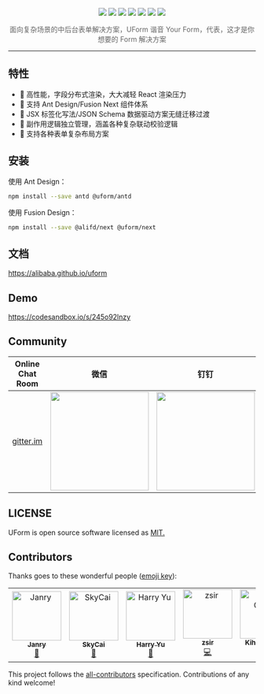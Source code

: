 <p align="center">
<img src="https://img.alicdn.com/tfs/TB1VsOcRbrpK1RjSZTEXXcWAVXa-1400-689.png">
<a href="https://www.npmjs.com/package/@uform/core"><img src="https://img.shields.io/npm/v/@uform/core.svg"></a>
<a href="https://www.npmjs.com/package/@uform/react"><img src="https://img.shields.io/npm/v/@uform/react.svg"></a>
<a href="https://www.npmjs.com/package/@uform/next"><img src="https://img.shields.io/npm/v/@uform/next.svg"></a>
<a href="https://www.npmjs.com/package/@uform/antd"><img src="https://img.shields.io/npm/v/@uform/antd.svg"></a>
<a href="https://travis-ci.com/alibaba/uform"><img src="https://travis-ci.com/alibaba/uform.svg?branch=master"></a>
<a href="https://standardjs.com"><img src="https://img.shields.io/badge/code_style-standard-brightgreen.svg"></a>
</p>

<p align="center" style="color:#666;margin-top:10px;">面向复杂场景的中后台表单解决方案，UForm 谐音 Your Form，代表，这才是你想要的 Form 解决方案</p>

---

## 特性

- 🚀 高性能，字段分布式渲染，大大减轻 React 渲染压力
- 🧩 支持 Ant Design/Fusion Next 组件体系
- 🎨 JSX 标签化写法/JSON Schema 数据驱动方案无缝迁移过渡
- 🏅 副作用逻辑独立管理，涵盖各种复杂联动校验逻辑
- 🌯 支持各种表单复杂布局方案

## 安装

使用 Ant Design：

```bash
npm install --save antd @uform/antd
```

使用 Fusion Design：

```bash
npm install --save @alifd/next @uform/next
```

## 文档

https://alibaba.github.io/uform

## Demo

https://codesandbox.io/s/245o92lnzy

## Community



| Online Chat Room                                             | 微信                                                         | 钉钉 |
| ------------------------------------------------------------ | ------------------------------------------------------------ | ---- |
| [gitter.im](https://gitter.im/alibaba-uform/community?source=orgpage) | <img width="200" src="https://img.alicdn.com/tfs/TB14awEUzTpK1RjSZKPXXa3UpXa-620-824.png"/> |   <img width="200" src="https://img.alicdn.com/tfs/TB1pHMzUrPpK1RjSZFFXXa5PpXa-620-818.png"/>   |



## LICENSE

UForm is open source software licensed as
[MIT.](https://github.com/alibaba/uform/blob/master/LICENSE.md)

## Contributors

Thanks goes to these wonderful people
([emoji key](https://allcontributors.org/docs/en/emoji-key)):

<!-- ALL-CONTRIBUTORS-LIST:START - Do not remove or modify this section -->
<!-- prettier-ignore -->
<table><tr><td align="center"><a href="https://github.com/janryWang"><img src="https://avatars0.githubusercontent.com/u/4060976?v=4" width="100px;" alt="Janry"/><br /><sub><b>Janry</b></sub></a><br /><a href="#design-janryWang" title="Design">🎨</a></td><td align="center"><a href="http://cnt1992.github.io"><img src="https://avatars1.githubusercontent.com/u/3118988?v=4" width="100px;" alt="SkyCai"/><br /><sub><b>SkyCai</b></sub></a><br /><a href="#design-cnt1992" title="Design">🎨</a></td><td align="center"><a href="https://www.linkedin.com/in/harry-yu-0a931a69/"><img src="https://avatars3.githubusercontent.com/u/2942913?v=4" width="100px;" alt="Harry Yu"/><br /><sub><b>Harry Yu</b></sub></a><br /><a href="https://github.com/alibaba/uform/commits?author=yujiangshui" title="Documentation">📖</a></td><td align="center"><a href="https://www.luoyangfu.com"><img src="https://avatars2.githubusercontent.com/u/22249411?v=4" width="100px;" alt="zsir"/><br /><sub><b>zsir</b></sub></a><br /><a href="https://github.com/alibaba/uform/commits?author=zsirfs" title="Code">💻</a></td><td align="center"><a href="http://www.monkindey.xyz/"><img src="https://avatars0.githubusercontent.com/u/6913898?v=4" width="100px;" alt="Kiho · Cham"/><br /><sub><b>Kiho · Cham</b></sub></a><br /><a href="https://github.com/alibaba/uform/commits?author=monkindey" title="Code">💻</a> <a href="https://github.com/alibaba/uform/commits?author=monkindey" title="Documentation">📖</a></td></tr></table>

<!-- ALL-CONTRIBUTORS-LIST:END -->

This project follows the
[all-contributors](https://github.com/all-contributors/all-contributors)
specification. Contributions of any kind welcome!
